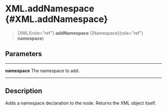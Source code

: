 XML.addNamespace {#XML.addNamespace}
================

> [XML]{role="ref"} **addNamespace** ([Namespace]{role="ref"}
> **namespace**)

Parameters
----------

  --------------- -----------------------
  **namespace**   The namespace to add.
  --------------- -----------------------

Description
-----------

Adds a namespace declaration to the node. Returns the XML object itself.

